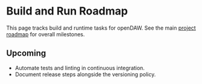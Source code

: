 # Build and Run Roadmap

This page tracks build and runtime tasks for openDAW. See the main
[project roadmap](../../../../ROADMAP.md) for overall milestones.

## Upcoming

- Automate tests and linting in continuous integration.
- Document release steps alongside the versioning policy.
